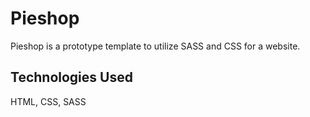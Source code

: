 # Pieshop

Pieshop is a prototype template to utilize SASS and CSS for a website.

<!-- ## Screenshots

![Landing Page (Mobile) ](/client/dist/assets/images/landing-page-mobile.png) -->


## Technologies Used

HTML, CSS, SASS
